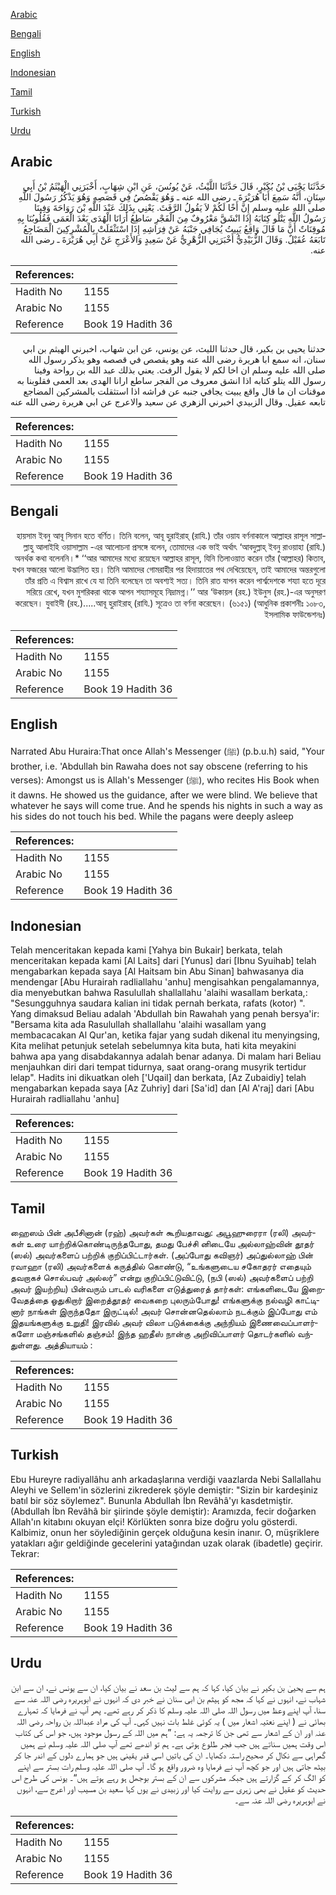 [Arabic](#arabic)

[Bengali](#bengali)

[English](#english)

[Indonesian](#indonesian)

[Tamil](#tamil)

[Turkish](#turkish)

[Urdu](#urdu)

## Arabic


<div dir="rtl" lang="ar" style={{fontSize:'larger',backgroundColor:'#f8f9fa',padding:20}}>
حَدَّثَنَا يَحْيَى بْنُ بُكَيْرٍ، قَالَ حَدَّثَنَا اللَّيْثُ، عَنْ يُونُسَ، عَنِ ابْنِ شِهَابٍ، أَخْبَرَنِي الْهَيْثَمُ بْنُ أَبِي سِنَانٍ، أَنَّهُ سَمِعَ أَبَا هُرَيْرَةَ ـ رضى الله عنه ـ وَهُوَ يَقْصُصُ فِي قَصَصِهِ وَهُوَ يَذْكُرُ رَسُولَ اللَّهِ صلى الله عليه وسلم إِنَّ أَخًا لَكُمْ لاَ يَقُولُ الرَّفَثَ‏.‏ يَعْنِي بِذَلِكَ عَبْدَ اللَّهِ بْنَ رَوَاحَةَ وَفِينَا رَسُولُ اللَّهِ يَتْلُو كِتَابَهُ إِذَا انْشَقَّ مَعْرُوفٌ مِنَ الْفَجْرِ سَاطِعُ أَرَانَا الْهُدَى بَعْدَ الْعَمَى فَقُلُوبُنَا بِهِ مُوقِنَاتٌ أَنَّ مَا قَالَ وَاقِعُ يَبِيتُ يُجَافِي جَنْبَهُ عَنْ فِرَاشِهِ إِذَا اسْتَثْقَلَتْ بِالْمُشْرِكِينَ الْمَضَاجِعُ تَابَعَهُ عُقَيْلٌ‏.‏ وَقَالَ الزُّبَيْدِيُّ أَخْبَرَنِي الزُّهْرِيُّ عَنْ سَعِيدٍ وَالأَعْرَجِ عَنْ أَبِي هُرَيْرَةَ ـ رضى الله عنه‏.‏
</div>
<div style={{backgroundColor:'#f8f9fa',padding:20, marginBottom: 10}}><table> <thead> <tr> <th>References:</th> <th></th> </tr> </thead> <tbody><tr><td>Hadith No</td><td>1155</td></tr><tr><td>Arabic No</td><td>1155</td></tr><tr><td>Reference</td><td>Book 19 Hadith 36</td></tr></tbody></table></div>


<div dir="rtl" lang="ar" style={{fontSize:'larger',backgroundColor:'#f8f9fa',padding:20}}>
حدثنا يحيى بن بكير، قال حدثنا الليث، عن يونس، عن ابن شهاب، اخبرني الهيثم بن ابي سنان، انه سمع ابا هريرة رضى الله عنه وهو يقصص في قصصه وهو يذكر رسول الله صلى الله عليه وسلم ان اخا لكم لا يقول الرفث. يعني بذلك عبد الله بن رواحة وفينا رسول الله يتلو كتابه اذا انشق معروف من الفجر ساطع ارانا الهدى بعد العمى فقلوبنا به موقنات ان ما قال واقع يبيت يجافي جنبه عن فراشه اذا استثقلت بالمشركين المضاجع تابعه عقيل. وقال الزبيدي اخبرني الزهري عن سعيد والاعرج عن ابي هريرة رضى الله عنه
</div>
<div style={{backgroundColor:'#f8f9fa',padding:20, marginBottom: 10}}><table> <thead> <tr> <th>References:</th> <th></th> </tr> </thead> <tbody><tr><td>Hadith No</td><td>1155</td></tr><tr><td>Arabic No</td><td>1155</td></tr><tr><td>Reference</td><td>Book 19 Hadith 36</td></tr></tbody></table></div>

## Bengali


<div dir="rtl" lang="bn" style={{fontSize:'larger',backgroundColor:'#f8f9fa',padding:20}}>
হায়সাম ইবনু আবূ সিনান হতে বর্ণিত। তিনি বলেন, আবূ হুরাইরাহ্ (রাযি.) তাঁর ওয়ায বর্ণনাকালে আল্লাহর রাসূল সাল্লাল্লাহু আলাইহি ওয়াসাল্লাম -এর আলোচনা প্রসঙ্গে বলেন, তোমাদের এক ভাই অর্থাৎ ‘আবদুল্লাহ্ ইবনু রাওয়াহা (রাযি.) অনর্থক কথা বলেননি।* ‘‘আর আমাদের মধ্যে রয়েছেন আল্লাহর রাসূল, যিনি তিলাওয়াত করেন তাঁর (আল্লাহর) কিতাব, যখন ফজরের আলো উদ্ভাসিত হয়। তিনি আমাদের গোমরাহীর পর হিদায়াতের পথ দেখিয়েছেন, তাই আমাদের অন্তরগুলো তাঁর প্রতি এ বিশ্বাস রাখে যে যা তিনি বলেছেন তা অবশ্যই সত্য। তিনি রাত যাপন করেন পার্শ্বদেশকে শয্যা হতে দূরে সরিয়ে রেখে, যখন মুশরিকরা থাকে আপন শয্যাসমূহে নিদ্রামগ্ন।’’ আর ‘উকায়ল (রহ.) ইউনুস (রহ.)-এর অনুসরণ করেছেন। যুবাইদী (রহ.).....আবূ হুরাইরাহ্ (রাযি.) সূত্রেও তা বর্ণনা করেছেন। (৬১৫১) (আধুনিক প্রকাশনীঃ ১০৮৩, ইসলামিক ফাউন্ডেশনঃ)
</div>
<div style={{backgroundColor:'#f8f9fa',padding:20, marginBottom: 10}}><table> <thead> <tr> <th>References:</th> <th></th> </tr> </thead> <tbody><tr><td>Hadith No</td><td>1155</td></tr><tr><td>Arabic No</td><td>1155</td></tr><tr><td>Reference</td><td>Book 19 Hadith 36</td></tr></tbody></table></div>

## English


<div dir="ltr" lang="en" style={{fontSize:'larger',backgroundColor:'#f8f9fa',padding:20}}>
Narrated Abu Huraira:That once Allah's Messenger (ﷺ) (p.b.u.h) said, "Your brother, i.e. 'Abdullah bin Rawaha does not say obscene (referring to his verses): Amongst us is Allah's Messenger (ﷺ), who recites His Book when it dawns. He showed us the guidance, after we were blind. We believe that whatever he says will come true. And he spends his nights in such a way as his sides do not touch his bed. While the pagans were deeply asleep
</div>
<div style={{backgroundColor:'#f8f9fa',padding:20, marginBottom: 10}}><table> <thead> <tr> <th>References:</th> <th></th> </tr> </thead> <tbody><tr><td>Hadith No</td><td>1155</td></tr><tr><td>Arabic No</td><td>1155</td></tr><tr><td>Reference</td><td>Book 19 Hadith 36</td></tr></tbody></table></div>

## Indonesian


<div dir="ltr" lang="id" style={{fontSize:'larger',backgroundColor:'#f8f9fa',padding:20}}>
Telah menceritakan kepada kami [Yahya bin Bukair] berkata, telah menceritakan kepada kami [Al Laits] dari [Yunus] dari [Ibnu Syuihab] telah mengabarkan kepada saya [Al Haitsam bin Abu Sinan] bahwasanya dia mendengar [Abu Hurairah radliallahu 'anhu] mengisahkan pengalamannya, dia menyebutkan bahwa Rasulullah shallallahu 'alaihi wasallam berkata,: "Sesungguhnya saudara kalian ini tidak pernah berkata, rafats (kotor) ". Yang dimaksud Beliau adalah 'Abdullah bin Rawahah yang penah bersya'ir: "Bersama kita ada Rasulullah shallallahu 'alaihi wasallam yang membacacakan Al Qur'an, ketika fajar yang sudah dikenal itu menyingsing, Kita melihat petunjuk setelah sebelumnya kita buta, hati kita meyakini bahwa apa yang disabdakannya adalah benar adanya. Di malam hari Beliau menjauhkan diri dari tempat tidurnya, saat orang-orang musyrik tertidur lelap". Hadits ini dikuatkan oleh ['Uqail] dan berkata, [Az Zubaidiy] telah mengabarkan kepada saya [Az Zuhriy] dari [Sa'id] dan [Al A'raj] dari [Abu Hurairah radliallahu 'anhu]
</div>
<div style={{backgroundColor:'#f8f9fa',padding:20, marginBottom: 10}}><table> <thead> <tr> <th>References:</th> <th></th> </tr> </thead> <tbody><tr><td>Hadith No</td><td>1155</td></tr><tr><td>Arabic No</td><td>1155</td></tr><tr><td>Reference</td><td>Book 19 Hadith 36</td></tr></tbody></table></div>

## Tamil


<div dir="ltr" lang="ta" style={{fontSize:'larger',backgroundColor:'#f8f9fa',padding:20}}>
ஹைஸம் பின் அபீசினான் (ரஹ்) அவர்கள் கூறியதாவது: அபூஹுரைரா (ரலி) அவர்கள் உரை யாற்றிக்கொண்டிருந்தபோது, தமது பேச்சி னிடையே அல்லாஹ்வின் தூதர் (ஸல்) அவர்களைப் பற்றிக் குறிப்பிட்டார்கள். (அப்போது கவிஞர்) அப்துல்லாஹ் பின் ரவாஹா (ரலி) அவர்களைக் கருத்தில் கொண்டு, “உங்களுடைய சகோதரர் எதையும் தவறாகச் சொல்பவர் அல்லர்” என்று குறிப்பிட்டுவிட்டு, (நபி (ஸல்) அவர்களைப் பற்றி அவர் இயற்றிய) பின்வரும் பாடல் வரிகளை எடுத்துரைத் தார்கள்: எங்களிடையே இறைவேதத்தை ஓதுகிறார் இறைத்தூதர் வைகறை புலரும்போது! எங்களுக்கு நல்வழி காட்டினார் நாங்கள் இருந்ததோ இருட்டில்! அவர் சொன்னதெல்லாம் நடக்கும் இப்போது எம் இதயங்களுக்கு உறுதி! இரவில் அவர் விலா படுக்கைக்கு அந்நியம் இணைவைப்பாளர்களோ மஞ்சங்களில் தஞ்சம்! இந்த ஹதீஸ் நான்கு அறிவிப்பாளர் தொடர்களில் வந்துள்ளது. அத்தியாயம் :
</div>
<div style={{backgroundColor:'#f8f9fa',padding:20, marginBottom: 10}}><table> <thead> <tr> <th>References:</th> <th></th> </tr> </thead> <tbody><tr><td>Hadith No</td><td>1155</td></tr><tr><td>Arabic No</td><td>1155</td></tr><tr><td>Reference</td><td>Book 19 Hadith 36</td></tr></tbody></table></div>

## Turkish


<div dir="ltr" lang="tr" style={{fontSize:'larger',backgroundColor:'#f8f9fa',padding:20}}>
Ebu Hureyre radiyallâhu anh arkadaşlarına verdiği vaazlarda Nebi Sallallahu Aleyhi ve Sellem'in sözlerini zikrederek şöyle demiştir: "Sizin bir kardeşiniz batıl bir söz söylemez". Bununla Abdullah İbn Revâhâ'yı kasdetmiştir. (Abdullah İbn Revâhâ bir şiirinde şöyle demiştir): Aramızda, fecir doğarken Allah'ın kitabını okuyan elçi! Körlükten sonra bize doğru yolu gösterdi. Kalbimiz, onun her söylediğinin gerçek olduğuna kesin inanır. O, müşriklere yatakları ağır geldiğinde gecelerini yatağından uzak olarak (ibadetle) geçirir. Tekrar:
</div>
<div style={{backgroundColor:'#f8f9fa',padding:20, marginBottom: 10}}><table> <thead> <tr> <th>References:</th> <th></th> </tr> </thead> <tbody><tr><td>Hadith No</td><td>1155</td></tr><tr><td>Arabic No</td><td>1155</td></tr><tr><td>Reference</td><td>Book 19 Hadith 36</td></tr></tbody></table></div>

## Urdu


<div dir="rtl" lang="ur" style={{fontSize:'larger',backgroundColor:'#f8f9fa',padding:20}}>
ہم سے یحییٰ بن بکیر نے بیان کیا، کہا کہ ہم سے لیث بن سعد نے بیان کیا، ان سے یونس نے، ان سے ابن شہاب نے، انہوں نے کہا کہ مجھ کو ہیثم بن ابی سنان نے خبر دی کہ انہوں نے ابوہریرہ رضی اللہ عنہ سے سنا، آپ اپنے وعظ میں رسول اللہ صلی اللہ علیہ وسلم کا ذکر کر رہے تھے۔ پھر آپ نے فرمایا کہ تمہارے بھائی نے ( اپنے نعتیہ اشعار میں ) یہ کوئی غلط بات نہیں کہی۔ آپ کی مراد عبداللہ بن رواحہ رضی اللہ عنہ اور ان کے اشعار سے تھی جن کا ترجمہ یہ ہے: ”ہم میں اللہ کے رسول موجود ہیں، جو اس کی کتاب اس وقت ہمیں سناتے ہیں جب فجر طلوع ہوتی ہے۔ ہم تو اندھے تھے آپ صلی اللہ علیہ وسلم نے ہمیں گمراہی سے نکال کر صحیح راستہ دکھایا۔ ان کی باتیں اسی قدر یقینی ہیں جو ہمارے دلوں کے اندر جا کر بیٹھ جاتی ہیں اور جو کچھ آپ نے فرمایا وہ ضرور واقع ہو گا۔ آپ صلی اللہ علیہ وسلم رات بستر سے اپنے کو الگ کر کے گزارتے ہیں جبکہ مشرکوں سے ان کے بستر بوجھل ہو رہے ہوتے ہیں“۔ یونس کی طرح اس حدیث کو عقیل نے بھی زہری سے روایت کیا اور زبیدی نے یوں کہا سعید بن مسیب اور اعرج سے، انہوں نے ابوہریرہ رضی اللہ عنہ سے۔
</div>
<div style={{backgroundColor:'#f8f9fa',padding:20, marginBottom: 10}}><table> <thead> <tr> <th>References:</th> <th></th> </tr> </thead> <tbody><tr><td>Hadith No</td><td>1155</td></tr><tr><td>Arabic No</td><td>1155</td></tr><tr><td>Reference</td><td>Book 19 Hadith 36</td></tr></tbody></table></div>